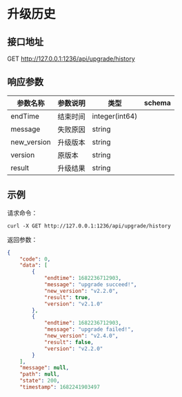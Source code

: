 # 升级历史

## 接口地址

GET http://127.0.0.1:1236/api/upgrade/history

## 响应参数

| 参数名称    | 参数说明 | 类型           | schema |
| ----------- | -------- | -------------- | ------ |
| endTime     | 结束时间 | integer(int64) |        |
| message     | 失败原因 | string         |        |
| new_version | 升级版本 | string         |        |
| version     | 原版本   | string         |        |
| result      | 升级结果 | string         |        |

## 示例

请求命令：

```console
curl -X GET http://127.0.0.1:1236/api/upgrade/history
```

返回参数：

```json
{
    "code": 0,
    "data": [
        {
            "endtime": 1682236712903,
            "message": "upgrade succeed!",
            "new_version": "v2.2.0",
            "result": true,
            "version": "v2.1.0"
        },
        {
            "endtime": 1682236712903,
            "message": "upgrade failed!",
            "new_version": "v2.4.0",
            "result": false,
            "version": "v2.2.0"
        }
    ],
    "message": null,
    "path": null,
    "state": 200,
    "timestamp": 1682241903497

```
